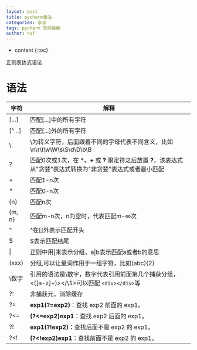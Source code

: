 ```yaml
---
layout: post
title: pycharm激活
categories: 杂谈
tags: pycharm 软件破解
author: nsf
---
```


* content
{:toc}

正则表达式语法




# 语法

| 字符 | 解释 |
| ---- | ---- |
| [...] | 匹配[...]中的所有字符 |
| [^...] | 匹配[...]外的所有字符 |
| \\. | \为转义字符，后面跟着不同的字母代表不同含义，比如\n\r\t\w\W\s\S\d\D\b\B |
| ? | 匹配0次或1次，在 *****、**+** 或 **?** 限定符之后放置 **?**，该表达式从"贪婪"表达式转换为"非贪婪"表达式或者最小匹配 |
| + | 匹配1-n次 |
| * | 匹配0-n次 |
| {n} | 匹配n次 |
| {m, n} | 匹配m-n次，n为空时，代表匹配m-∞次 |
| ^ | ^在[]外表示匹配开头 |
| $ | $表示匹配结尾 |
| \| | 正则中用\|来表示分组，a\|b表示匹配a或者b的意思 |
| (xxx) | 分组,可以让量词作用于一组字符，比如(abc){2} |
| \数字 | 引用的语法是\数字，数字代表引用前面第几个捕获分组，<([a-z]+)><\/\1>可以匹配 `<div></div>`等 |
| ?: | 非捕获元，消除缓存 |
| ?= | **exp1(?=exp2)**：查找 exp2 前面的 exp1。 |
| ?<= | **(?<=exp2)exp1**：查找 exp2 后面的 exp1。 |
| ?! | **exp1(?!exp2)**：查找后面不是 exp2 的 exp1。 |
| ?<! | **(?<!exp2)exp1**：查找前面不是 exp2 的 exp1。 |

